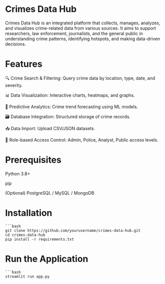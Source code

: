 # Crimes Data Hub
Crimes Data Hub is an integrated platform that collects, manages, analyzes, and visualizes crime-related data from various sources. It aims to support researchers, law enforcement, journalists, and the general public in understanding crime patterns, identifying hotspots, and making data-driven decisions.

# Features
🔍 Crime Search & Filtering: Query crime data by location, type, date, and severity.

📊 Data Visualization: Interactive charts, heatmaps, and graphs.

🧠 Predictive Analytics: Crime trend forecasting using ML models.

🗃️ Database Integration: Structured storage of crime records.

📥 Data Import: Upload CSV/JSON datasets.

🔐 Role-based Access Control: Admin, Police, Analyst, Public access levels.

# Prerequisites
Python 3.8+

pip

(Optional) PostgreSQL / MySQL / MongoDB

# Installation
    ```bash
    git clone https://github.com/yourusername/crimes-data-hub.git
    cd crimes-data-hub
    pip install -r requirements.txt
# Run the Application
    ```bash
  	streamlit run app.py
